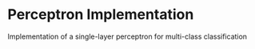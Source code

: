 # Perceptron Implementation

Implementation of a single-layer perceptron for multi-class classification
